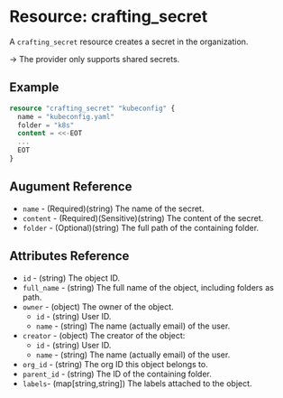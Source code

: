 # Resource: crafting_secret

A `crafting_secret` resource creates a secret in the organization.

<!---
Below is a note
-->
-> The provider only supports shared secrets.


## Example 

``` terraform
resource "crafting_secret" "kubeconfig" {
  name = "kubeconfig.yaml"
  folder = "k8s"
  content = <<-EOT
  ...
  EOT
}
```

## Augument Reference

* `name` - (Required)(string) The name of the secret.
* `content` - (Required)(Sensitive)(string) The content of the secret.
* `folder` - (Optional)(string) The full path of the containing folder.

## Attributes Reference

* `id` - (string) The object ID.
* `full_name` - (string) The full name of the object, including folders as path.
* `owner` - (object) The owner of the object.
    * `id` - (string) User ID.
    * `name` - (string) The name (actually email) of the user.
* `creator` - (object) The creator of the object:
    * `id` - (string) User ID.
    * `name` - (string) The name (actually email) of the user.
* `org_id` - (string) The org ID this object belongs to.
* `parent_id` - (string) The ID of the containing folder.
* `labels`- (map[string,string]) The labels attached to the object.

